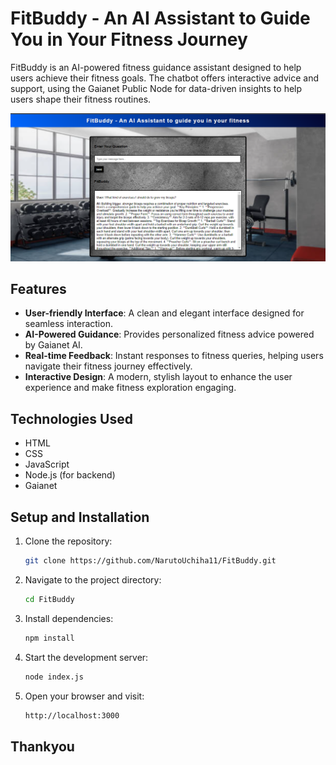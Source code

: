 # FitBuddy - An AI Assistant to Guide You in Your Fitness Journey

FitBuddy is an AI-powered fitness guidance assistant designed to help users achieve their fitness goals. The chatbot offers interactive advice and support, using the Gaianet Public Node for data-driven insights to help users shape their fitness routines.

![FitBuddy](Readme2.png)

## Features

- **User-friendly Interface**: A clean and elegant interface designed for seamless interaction.
- **AI-Powered Guidance**: Provides personalized fitness advice powered by Gaianet AI.
- **Real-time Feedback**: Instant responses to fitness queries, helping users navigate their fitness journey effectively.
- **Interactive Design**: A modern, stylish layout to enhance the user experience and make fitness exploration engaging.

## Technologies Used

- HTML
- CSS
- JavaScript
- Node.js (for backend)
- Gaianet

## Setup and Installation

1. Clone the repository:

   ```bash
   git clone https://github.com/NarutoUchiha11/FitBuddy.git


2. Navigate to the project directory:

    ```bash 
    cd FitBuddy


3. Install dependencies:

    ```bash 
    npm install

4. Start the development server:

    ```bash
    node index.js

5. Open your browser and visit:

    ```bash
    http://localhost:3000

## Thankyou
